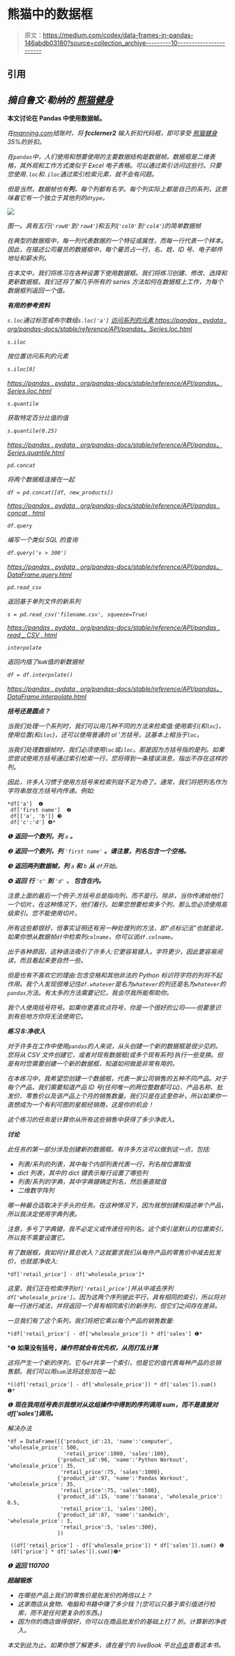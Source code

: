 # 熊猫中的数据框

> 原文：<https://medium.com/codex/data-frames-in-pandas-146abdb03180?source=collection_archive---------10----------------------->

## 引用

## *摘自鲁文·勒纳的* [*熊猫健身*](https://www.manning.com/books/pandas-workout?utm_source=medium&utm_medium=referral&utm_campaign=book_lerner2_pandas_8_3_21)

**本文讨论在 Pandas 中使用数据帧。**

*在[manning.com](https://www.manning.com/books/pandas-workout?utm_source=medium&utm_medium=referral&utm_campaign=book_lerner2_pandas_8_3_21)结账时，将 **fcclerner2** 输入折扣代码框，即可享受 [*熊猫健身*](https://www.manning.com/books/pandas-workout?utm_source=medium&utm_medium=referral&utm_campaign=book_lerner2_pandas_8_3_21)35%的折扣。*

*在`pandas`中，人们使用和想要使用的主要数据结构是数据帧。数据框是二维表格，其外观和工作方式类似于 Excel 电子表格。可以通过索引访问这些行。只要您使用`.loc`和`.iloc`通过索引检索元素，就不会有问题。*

*但是当然，数据帧也有**列**，每个列都有名字。每个列实际上都是自己的系列，这意味着它有一个独立于其他列的`dtype`。*

*![](img/9a2283bee4ca572e486513f96f4b475f.png)*

*图一。具有五行(`'row0'`到`'row4'`)和五列(`'col0'`到`'col4'`)的简单数据帧*

*在典型的数据框中，每一列代表数据的一个特征或属性，而每一行代表一个样本。因此，在描述公司雇员的数据框中，每个雇员占一行，名、姓、ID 号、电子邮件地址和薪水列。*

*在本文中，我们将练习在各种设置下使用数据框。我们将练习创建、修改、选择和更新数据框。我们还将了解几乎所有的 series 方法如何在数据框上工作，为每个数据框列返回一个值。*

***有用的参考资料***

*`s.loc`通过标签或布尔数组`s.loc['a']` [访问系列的元素 https://pandas . pydata . org/pandas-docs/stable/reference/API/pandas。Series.loc.html](https://pandas.pydata.org/pandas-docs/stable/reference/api/pandas.Series.loc.html)*

*`s.iloc`*

*按位置访问系列的元素*

*`s.iloc[0]`*

*[https://pandas . pydata . org/pandas-docs/stable/reference/API/pandas。Series.iloc.html](https://pandas.pydata.org/pandas-docs/stable/reference/api/pandas.Series.iloc.html)*

*`s.quantile`*

*获取特定百分比值的值*

*`s.quantile(0.25)`*

*[https://pandas . pydata . org/pandas-docs/stable/reference/API/pandas。Series.quantile.html](https://pandas.pydata.org/pandas-docs/stable/reference/api/pandas.Series.quantile.html)*

*`pd.concat`*

*将两个数据框连接在一起*

*`df = pd.concat([df, new_products])`*

*[https://pandas . pydata . org/pandas-docs/stable/reference/API/pandas . concat . html](https://pandas.pydata.org/pandas-docs/stable/reference/api/pandas.concat.html)*

*`df.query`*

*编写一个类似 SQL 的查询*

*`df.query('v > 300')`*

*[https://pandas . pydata . org/pandas-docs/stable/reference/API/pandas。DataFrame.query.html](https://pandas.pydata.org/pandas-docs/stable/reference/api/pandas.DataFrame.query.html)*

*`pd.read_csv`*

*返回基于单列文件的新系列*

*`s = pd.read_csv('filename.csv', squeeze=True)`*

*[https://pandas . pydata . org/pandas-docs/stable/reference/API/pandas . read _ CSV . html](https://pandas.pydata.org/pandas-docs/stable/reference/api/pandas.read_csv.html)*

*`interpolate`*

*返回内插了`NaN`值的新数据帧*

*`df = df.interpolate()`*

*[https://pandas . pydata . org/pandas-docs/stable/reference/API/pandas。DataFrame.interpolate.html](https://pandas.pydata.org/pandas-docs/stable/reference/api/pandas.DataFrame.interpolate.html)*

***括号还是圆点？***

*当我们处理一个系列时，我们可以用几种不同的方法来检索值:使用索引(和`loc`)，使用位置(和`iloc`)，还可以使用普通的 ol '方括号，这基本上相当于`loc`。*

*当我们处理数据帧时，我们必须使用`loc`或`iloc`。那是因为方括号指的是列。如果您尝试使用方括号通过索引检索一行，您将得到一条错误消息，指出不存在这样的列。*

*因此，许多人习惯于使用方括号来检索列就不足为奇了。通常，我们将把列名作为字符串放在方括号内传递。例如:*

```
*df['a']  ❶
 df['first name']  ❷
 df[['a', 'b']] ❸
 df['c':'d'] ❹*
```

*❶ **返回一个数列，列** `a` **。***

*❷ **返回一个数列，列** `'first name'` **。请注意，列名包含一个空格。***

*❸ **返回两列数据帧，列** `a` **和** `b` **从** `df`开始。*

*❹ **返回** **行** `'c'` **到** `'d'` **、** **包含在内。***

*注意上面的最后一个例子:方括号总是指向列，而不是行。除非，当你传递给他们一个切片，在这种情况下，他们看行。如果您想要检索多个列，那么您必须使用高级索引。您不能使用切片。*

*所有这些都很好，但事实证明还有另一种处理列的方法，即“点标记法”也就是说，如果你想从数据帧`df`中检索列`colname`，你可以说`df.colname`。*

*出于各种原因，这种语法吸引了许多人:它更容易键入，字符更少，因此更容易阅读，而且看起来更自然一些。*

*但是也有不喜欢它的理由:包含空格和其他非法的 Python 标识符字符的列将不起作用。我个人发现很难记住`df.whatever`是名为`whatever`的列还是名为`whatever`的`pandas`方法。有太多的方法需要记忆，我会尽我所能帮助你。*

*我个人使用括号符号。如果你更喜欢点符号，你是一个很好的公司——但要意识到有些地方你将无法使用它。*

***练习 8:净收入***

*对于许多在工作中使用`pandas`的人来说，从头创建一个新的数据框是很少见的。您将从 CSV 文件创建它，或者对现有数据框(或多个现有系列)执行一些变换。但是有时您需要创建一个新的数据框，知道如何做是非常有用的。*

*在本练习中，我希望您创建一个数据框，代表一家公司销售的五种不同产品。对于每个产品，我们需要知道产品 ID 号(任何唯一的两位整数都可以)、产品名称、批发价、零售价以及该产品上个月的销售数量。我们只是在这里弥补，所以如果你一直想成为一个有利可图的星舰经销商，这是你的机会！*

*这个练习的任务是计算你从所有这些销售中获得了多少净收入。*

***讨论***

*此任务的第一部分涉及创建新的数据框。有许多方法可以做到这一点，包括:*

*   *列表/系列的列表，其中每个内部列表代表一行，列名按位置取值*
*   *dict 列表，其中的 dict 键表示每行设置了哪些列*
*   *列表/系列的字典，其中字典键确定列名，然后垂直赋值*
*   *二维数字阵列*

*哪一种最合适取决于手头的任务。在这种情况下，因为我想创建和描述单个产品，所以我决定使用字典列表。*

*注意，多亏了字典键，我不必定义或传递任何列名。这个索引是默认的位置索引，所以我不需要设置它。*

*有了数据框，我如何计算总收入？这就要求我们从每件产品的零售价中减去批发价，也就是净收入:*

```
*df['retail_price'] - df['wholesale_price']*
```

*这里，我们正在检索序列`df['retail_price']`并从中减去序列`df['wholesale_price']`。因为这两个序列彼此平行，具有相同的索引，所以将对每一行进行减法，并将返回一个具有相同索引的新序列，但它们之间存在差异。*

*一旦我们有了这个系列，我们将把它乘以每个产品的销售数量:*

```
*(df['retail_price'] - df['wholesale_price']) * df['sales'] ❶*
```

*❶ **如果没有括号，*操作符就会有优先权，从而打乱计算***

*这将产生一个新的序列，它与`df`共享一个索引，但是它的值代表每种产品的总销售额。我们可以用`sum`法将这些加在一起:*

```
*((df['retail_price'] - df['wholesale_price']) * df['sales']).sum() ❶*
```

*❶ **现在我用括号表示我想对从这组操作中得到的序列调用 sum，而不是直接对 df['sales']调用。***

*解决办法*

```
*df = DataFrame([{'product_id':23, 'name':'computer', 'wholesale_price': 500,
                  'retail_price':1000, 'sales':100},
                {'product_id':96, 'name':'Python Workout', 'wholesale_price': 35,
                 'retail_price':75, 'sales':1000},
                {'product_id':97, 'name':'Pandas Workout', 'wholesale_price': 35,
                 'retail_price':75, 'sales':500},
                {'product_id':15, 'name':'banana', 'wholesale_price': 0.5,
                 'retail_price':1, 'sales':200},
                {'product_id':87, 'name':'sandwich', 'wholesale_price': 3,
                 'retail_price':5, 'sales':300},
                ])

 ((df['retail_price'] - df['wholesale_price']) * df['sales']).sum() ❶
 (df['price'] * df['sales']).sum()❶*
```

*❶ **返回 110700***

***超越锻炼***

*   *在哪些产品上我们的零售价是批发价的两倍以上？*
*   *这家商店从食物、电脑和书籍中赚了多少钱？(您可以只基于索引值进行检索，而不是任何更复杂的东西。)*
*   *因为你的商店做得很好，你可以在商品批发价的基础上打 7 折。计算新的净收入。*

*本文到此为止。如果你想了解更多，请在曼宁的 liveBook 平台[点击](https://livebook.manning.com/book/pandas-workout?origin=product-look-inside)查看这本书。*